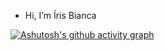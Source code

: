 - Hi, I’m Íris Bianca



[![Ashutosh's github activity graph](https://github-readme-activity-graph.cyclic.app/graph?username=irisbianca&bg_color=000001&color=a64724&line=394759&point=394759&area=true&hide_border=true)](https://github.com/ashutosh00710/github-readme-activity-graph)
